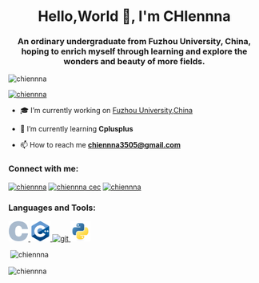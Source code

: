 <h1 align="center">Hello,World 👋, I'm CHIennna</h1>
<h3 align="center">An ordinary undergraduate from Fuzhou University, China, hoping to enrich myself through learning and explore the wonders and beauty of more fields.</h3>

<p align="left"> <img src="https://komarev.com/ghpvc/?username=chiennna&label=Profile%20views&color=0e75b6&style=flat" alt="chiennna" /> </p>

<p align="left"> <a href="https://github.com/ryo-ma/github-profile-trophy"><img src="https://github-profile-trophy.vercel.app/?username=chiennna" alt="chiennna" /></a> </p>

- 🎓 I’m currently working on [Fuzhou University,China](https://www.fzu.edu.cn/)

- 🌱 I’m currently learning **Cplusplus**

- 📫 How to reach me **chiennna3505@gmail.com**

<h3 align="left">Connect with me:</h3>
<p align="left">
<a href="https://stackoverflow.com/users/chiennna" target="blank"><img align="center" src="https://raw.githubusercontent.com/rahuldkjain/github-profile-readme-generator/master/src/images/icons/Social/stack-overflow.svg" alt="chiennna" height="30" width="40" /></a>
<a href="https://fb.com/chiennna cec" target="blank"><img align="center" src="https://raw.githubusercontent.com/rahuldkjain/github-profile-readme-generator/master/src/images/icons/Social/facebook.svg" alt="chiennna cec" height="30" width="40" /></a>
<a href="https://www.leetcode.com/chiennna" target="blank"><img align="center" src="https://raw.githubusercontent.com/rahuldkjain/github-profile-readme-generator/master/src/images/icons/Social/leet-code.svg" alt="chiennna" height="30" width="40" /></a>
</p>

<h3 align="left">Languages and Tools:</h3>
<p align="left"> <a href="https://www.cprogramming.com/" target="_blank" rel="noreferrer"> <img src="https://raw.githubusercontent.com/devicons/devicon/master/icons/c/c-original.svg" alt="c" width="40" height="40"/> </a> <a href="https://www.w3schools.com/cpp/" target="_blank" rel="noreferrer"> <img src="https://raw.githubusercontent.com/devicons/devicon/master/icons/cplusplus/cplusplus-original.svg" alt="cplusplus" width="40" height="40"/> </a> <a href="https://git-scm.com/" target="_blank" rel="noreferrer"> <img src="https://www.vectorlogo.zone/logos/git-scm/git-scm-icon.svg" alt="git" width="40" height="40"/> </a> <a href="https://www.python.org" target="_blank" rel="noreferrer"> <img src="https://raw.githubusercontent.com/devicons/devicon/master/icons/python/python-original.svg" alt="python" width="40" height="40"/> </a> </p>

<p>&nbsp;<img align="center" src="https://github-readme-stats.vercel.app/api?username=chiennna&show_icons=true&locale=en" alt="chiennna" /></p>

<p><img align="center" src="https://github-readme-streak-stats.herokuapp.com/?user=chiennna&" alt="chiennna" /></p>


